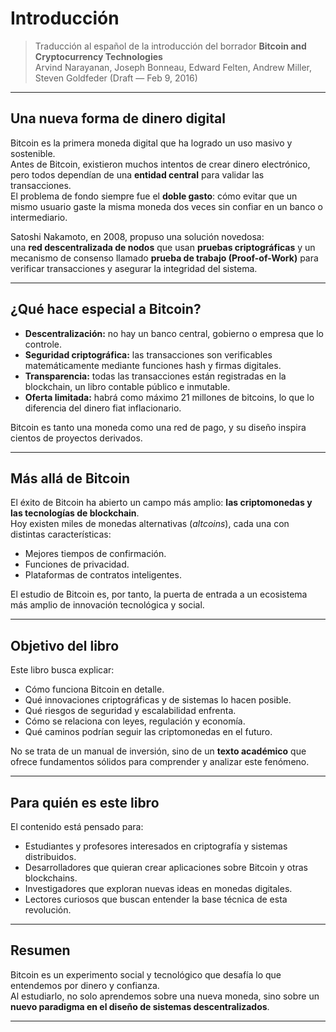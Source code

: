 # Introducción

> Traducción al español de la introducción del borrador **Bitcoin and Cryptocurrency Technologies**  
> Arvind Narayanan, Joseph Bonneau, Edward Felten, Andrew Miller, Steven Goldfeder (Draft — Feb 9, 2016)

---

## Una nueva forma de dinero digital

Bitcoin es la primera moneda digital que ha logrado un uso masivo y sostenible.  
Antes de Bitcoin, existieron muchos intentos de crear dinero electrónico, pero todos dependían de una **entidad central** para validar las transacciones.  
El problema de fondo siempre fue el **doble gasto**: cómo evitar que un mismo usuario gaste la misma moneda dos veces sin confiar en un banco o intermediario.

Satoshi Nakamoto, en 2008, propuso una solución novedosa:  
una **red descentralizada de nodos** que usan **pruebas criptográficas** y un mecanismo de consenso llamado **prueba de trabajo (Proof-of-Work)** para verificar transacciones y asegurar la integridad del sistema.  

---

## ¿Qué hace especial a Bitcoin?

- **Descentralización:** no hay un banco central, gobierno o empresa que lo controle.  
- **Seguridad criptográfica:** las transacciones son verificables matemáticamente mediante funciones hash y firmas digitales.  
- **Transparencia:** todas las transacciones están registradas en la blockchain, un libro contable público e inmutable.  
- **Oferta limitada:** habrá como máximo 21 millones de bitcoins, lo que lo diferencia del dinero fiat inflacionario.  

Bitcoin es tanto una moneda como una red de pago, y su diseño inspira cientos de proyectos derivados.  

---

## Más allá de Bitcoin

El éxito de Bitcoin ha abierto un campo más amplio: **las criptomonedas y las tecnologías de blockchain**.  
Hoy existen miles de monedas alternativas (*altcoins*), cada una con distintas características:  
- Mejores tiempos de confirmación.  
- Funciones de privacidad.  
- Plataformas de contratos inteligentes.  

El estudio de Bitcoin es, por tanto, la puerta de entrada a un ecosistema más amplio de innovación tecnológica y social.  

---

## Objetivo del libro

Este libro busca explicar:  
- Cómo funciona Bitcoin en detalle.  
- Qué innovaciones criptográficas y de sistemas lo hacen posible.  
- Qué riesgos de seguridad y escalabilidad enfrenta.  
- Cómo se relaciona con leyes, regulación y economía.  
- Qué caminos podrían seguir las criptomonedas en el futuro.  

No se trata de un manual de inversión, sino de un **texto académico** que ofrece fundamentos sólidos para comprender y analizar este fenómeno.  

---

## Para quién es este libro

El contenido está pensado para:  
- Estudiantes y profesores interesados en criptografía y sistemas distribuidos.  
- Desarrolladores que quieran crear aplicaciones sobre Bitcoin y otras blockchains.  
- Investigadores que exploran nuevas ideas en monedas digitales.  
- Lectores curiosos que buscan entender la base técnica de esta revolución.  

---

## Resumen

Bitcoin es un experimento social y tecnológico que desafía lo que entendemos por dinero y confianza.  
Al estudiarlo, no solo aprendemos sobre una nueva moneda, sino sobre un **nuevo paradigma en el diseño de sistemas descentralizados**.  

---
